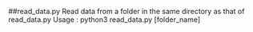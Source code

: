 ##read_data.py
Read data from a folder in the same directory as that of read_data.py
Usage : python3 read_data.py [folder_name]
